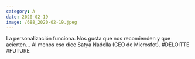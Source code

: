 ```yaml
--- 
category: A 
date: 2020-02-19 
image: /688_2020-02-19.jpeg 
--- 
```


La personalización funciona. Nos gusta que nos recomienden y que acierten... Al menos eso dice Satya Nadella (CEO de Microsfot). #DELOITTE #FUTURE